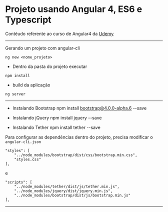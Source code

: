 # Projeto usando Angular 4, ES6 e Typescript

Contéudo referente ao curso de Angular4 da [Udemy](https://www.udemy.com/curso-de-desenvolvimento-web-com-es6-typescript-e-angular-4)

---

Gerando um projeto com angular-cli

`ng new <nome_projeto>`

- Dentro da pasta do projeto executar

`npm install`

- build da aplicação

`ng server`

---

- Instalando Bootstrap
npm install bootstrap@4.0.0-alpha.6 --save


- Instalando jQuery
npm install jquery --save

- Instalando Tether
npm install tether --save

Para configurar as dependências dentro do projeto, precisa modificar o `angular-cli.json`

```
"styles": [
    "../node_modules/bootstrap/dist/css/bootstrap.min.css",
    "styles.css"
],
```
e

```
"scripts": [
    "../node_modules/tether/dist/js/tether.min.js",
    "../node_modules/jquery/dist/jquery.min.js",
    "../node_modules/bootstrap/dist/js/bootstrap.min.js"
],

```

---
